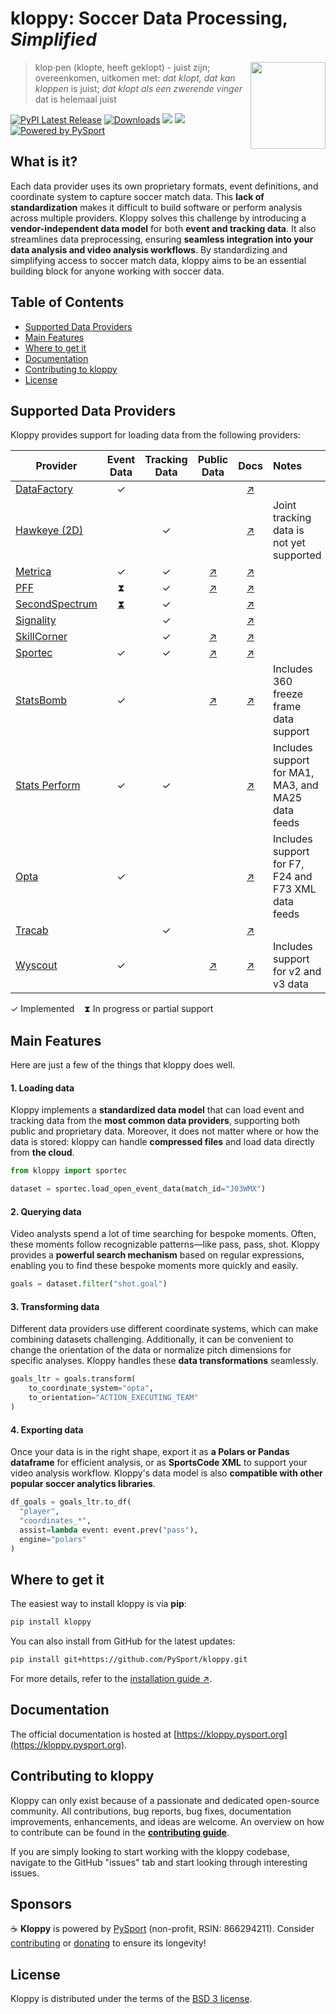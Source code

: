 # kloppy: Soccer Data Processing, *Simplified* 
<a href='https://kloppy.pysport.org'><img style="width: 120px; height: 139px" src="https://github.com/PySport/kloppy/raw/master/docs/logo.png" align="right" /></a>
> klop·pen (klopte, heeft geklopt) - juist zijn; overeenkomen, uitkomen met: *dat klopt, dat kan kloppen* is juist; *dat klopt als een zwerende vinger* dat is helemaal juist

[![PyPI Latest Release](https://img.shields.io/pypi/v/kloppy.svg)](https://pypi.org/project/kloppy/)
[![Downloads](https://pepy.tech/badge/kloppy/month)](https://pepy.tech/project/kloppy/month)
![](https://img.shields.io/github/license/PySport/kloppy)
![](https://img.shields.io/pypi/pyversions/kloppy)
[![Powered by PySport](https://img.shields.io/badge/powered%20by-PySport-orange.svg?style=flat&colorA=104467&colorB=007D8A)](https://pysport.org)

## What is it?

Each data provider uses its own proprietary formats, event definitions, and coordinate system to capture soccer match data. This **lack of standardization** makes it difficult to build software or perform analysis across multiple providers. Kloppy solves this challenge by introducing a **vendor-independent data model** for both **event and tracking data**. It also streamlines data preprocessing, ensuring **seamless integration into your data analysis and video analysis workflows**. By standardizing and simplifying access to soccer match data, kloppy aims to be an essential building block for anyone working with soccer data.

## Table of Contents

- [Supported Data Providers](#supported-data-providers)
- [Main Features](#main-features)
- [Where to get it](#where-to-get-it)
- [Documentation](#documentation)
- [Contributing to kloppy](#contributing-to-kloppy)
- [License](#license)

## Supported Data Providers
Kloppy provides support for loading data from the following providers:

| Provider            | Event Data | Tracking Data | Public Data  | Docs  | Notes |
|---------------------|:----------:|:-------------:|:------------:|:-----:|:-----|
| [DataFactory][datafactory]         | ✓          |               |               | [↗][datafactory-doc] |  |
| [Hawkeye (2D)][hawkeye]        |            | ✓             |               | [↗][hawkeye-doc] | Joint tracking data is not yet supported |
| [Metrica][metrica]             | ✓          | ✓             | [↗][metrica-data] | [↗][metrica-doc] | |
| [PFF][pff]                 | ⧗          | ✓             | [↗][pff-data]     | [↗][pff-doc]     | |
| [SecondSpectrum][ss]      | [⧗][ss-pr] | ✓      |               | [↗][ss-doc]       | |
| [Signality][signality]           |            | ✓             |               | [↗][signality-doc] |  |
| [SkillCorner][skillcorner]         |            | ✓             | [↗][skillcorner-data] | [↗][skillcorner-doc] | |
| [Sportec][sportec]             | ✓          | ✓             | [↗][sportec-data] | [↗][sportec-doc] | |
| [StatsBomb][statsbomb]           | ✓         |               | [↗][statsbomb-data] | [↗][statsbomb-doc] | Includes 360 freeze frame data support |
| [Stats Perform][statsperform] | ✓          | ✓             |               | [↗][statsperform-doc] | Includes support for MA1, MA3, and MA25 data feeds |
| [Opta][opta] | ✓          |               |               | [↗][opta-doc] | Includes support for F7, F24 and F73 XML data feeds |
| [Tracab][tracab]              |            | ✓             |               | [↗][tracab-doc] |  |
| [Wyscout][wyscout]             | ✓          |               | [↗][wyscout-data] | [↗][wyscout-doc] | Includes support for v2 and v3 data |

[datafactory]: https://www.datafactory.la/en/
[datafactory-doc]: https://kloppy.pysport.org/user-guide/loading-data/datafactory
[hawkeye]: https://www.hawkeyeinnovations.com/data
[hawkeye-doc]: https://kloppy.pysport.org/user-guide/loading-data/hawkeye
[metrica]: https://www.metrica-sports.com/
[metrica-data]: https://github.com/metrica-sports/sample-data  
[metrica-doc]: https://kloppy.pysport.org/user-guide/loading-data/metrica
[pff]: https://fc.pff.com/
[pff-data]: https://drive.google.com/drive/u/0/folders/1_a_q1e9CXeEPJ3GdCv_3-rNO3gPqacfa  
[pff-doc]: https://kloppy.pysport.org/user-guide/loading-data/pff
[signality]: https://www.spiideo.com/
[signality-doc]: https://kloppy.pysport.org/user-guide/loading-data/signality
[skillcorner]: https://skillcorner.com/
[skillcorner-data]: https://github.com/SkillCorner/opendata  
[skillcorner-doc]: https://kloppy.pysport.org/user-guide/loading-data/skillcorner
[sportec]: https://sportec-solutions.de/en/index.html
[sportec-data]: https://www.nature.com/articles/s41597-025-04505-y  
[sportec-doc]: https://kloppy.pysport.org/user-guide/loading-data/sportec
[ss]: https://www.geniussports.com/
[ss-doc]: https://kloppy.pysport.org/user-guide/loading-data/secondspectrum
[ss-pr]: https://github.com/PySport/kloppy/pull/437  
[statsbomb]: https://statsbomb.com/
[statsbomb-data]: https://github.com/statsbomb/open-data  
[statsbomb-doc]: https://kloppy.pysport.org/user-guide/loading-data/statsbomb
[statsperform]: https://www.statsperform.com/
[statsperform-doc]: user-guide/loading-data/statsperform
[opta]: https://www.statsperform.com/opta/
[opta-doc]: user-guide/loading-data/opta
[tracab]: https://tracab.com/products/tracab-technologies/
[tracab-doc]: https://kloppy.pysport.org/user-guide/loading-data/tracab
[wyscout]: https://www.hudl.com/en_gb/products/wyscout
[wyscout-data]: https://github.com/koenvo/wyscout-soccer-match-event-dataset  
[wyscout-doc]: https://kloppy.pysport.org/user-guide/loading-data/wyscout

✓ Implemented &nbsp;&nbsp;  ⧗ In progress or partial support

## Main Features

Here are just a few of the things that kloppy does well.

#### 1. Loading data
Kloppy implements a **standardized data model** that can load event and tracking data from the **most common data providers**, supporting both public and proprietary data. Moreover, it does not matter where or how the data is stored: kloppy can handle **compressed files** and load data directly from **the cloud**.

```python
from kloppy import sportec

dataset = sportec.load_open_event_data(match_id="J03WMX")
```

#### 2. Querying data 

Video analysts spend a lot of time searching for bespoke moments. Often, these moments follow recognizable patterns—like pass, pass, shot. Kloppy provides a **powerful search mechanism** based on regular expressions, enabling you to find these bespoke moments more quickly and easily.

```python
goals = dataset.filter("shot.goal")
```

#### 3. Transforming data 
Different data providers use different coordinate systems, which can make combining datasets challenging. Additionally, it can be convenient to change the orientation of the data or normalize pitch dimensions for specific analyses. Kloppy handles these **data transformations** seamlessly.

```python
goals_ltr = goals.transform(
    to_coordinate_system="opta",
    to_orientation="ACTION_EXECUTING_TEAM"
)
```

#### 4. Exporting data
Once your data is in the right shape, export it as **a Polars or Pandas dataframe** for efficient analysis, or as **SportsCode XML** to support your video analysis workflow. Kloppy's data model is also **compatible with other popular soccer analytics libraries**.

```python
df_goals = goals_ltr.to_df(
  "player", 
  "coordinates_*", 
  assist=lambda event: event.prev("pass"),
  engine="polars"
)
```

## Where to get it

The easiest way to install kloppy is via **pip**:

```bash
pip install kloppy
```

You can also install from GitHub for the latest updates:

```sh
pip install git+https://github.com/PySport/kloppy.git
```

For more details, refer to the [installation guide ↗](https://kloppy.pysport.org/getting-started/installation/).

## Documentation

The official documentation is hosted at [https://kloppy.pysport.org](https://kloppy.pysport.org). 

## Contributing to kloppy
Kloppy can only exist because of a passionate and dedicated open-source community. All contributions, bug reports, bug fixes, documentation improvements, enhancements, and ideas are welcome. An overview on how to contribute can be found in the **[contributing guide](https://kloppy.pysport.org/contributing)**.

If you are simply looking to start working with the kloppy codebase, navigate to the GitHub "issues" tab and start looking through interesting issues.

## Sponsors

☕ **Kloppy** is powered by [PySport](https://pysport.org/)  (non-profit, RSIN: 866294211). Consider [contributing](#contributing-to-kloppy) or [donating](https://pysport.org/) to ensure its longevity!

## License

Kloppy is distributed under the terms of the [BSD 3 license](LICENSE).

